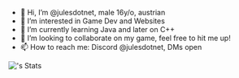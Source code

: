 - 👋 Hi, I’m @julesdotnet, male 16y/o, austrian
- 👀 I’m interested in Game Dev and Websites
- 🌱 I’m currently learning Java and later on C++
- 💞️ I’m looking to collaborate on my game, feel free to hit me up!
- 📫 How to reach me: Discord @julesdotnet, DMs open

![<username>'s Stats](https://github-readme-stats.vercel.app/api?username=julesdotnet&theme=neon&show_icons=true&hide_border=true&count_private=true)
